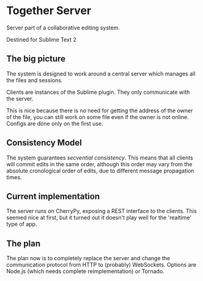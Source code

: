 Together Server
===============

Server part of a collaborative editing system.

Destined for Sublime Text 2


The big picture
---------------

The system is designed to work around a central server which manages all the
files and sessions.

Clients are instances of the Sublime plugin. They only communicate with the
server.

This is nice because there is no need for getting the address of the owner of
the file, you can still work on some file even if the owner is not online.
Configs are done only on the first use.


Consistency Model
-----------------

The system guarantees *secvential consistency*. This means that all clients
will commit edits in the same order, although this order may vary from the
absolute cronological order of edits, due to different message propagation
times.


Current implementation
----------------------

The server runs on CherryPy, exposing a REST interface to the clients. This
seemed nice at first, but it turned out it doesn't play well for the 'realtime'
type of app.


The plan
--------

The plan now is to completely replace the server and change the communication
protocol from HTTP to (probably) WebSockets. Options are Node.js (which needs
complete reimplementation) or Tornado.
